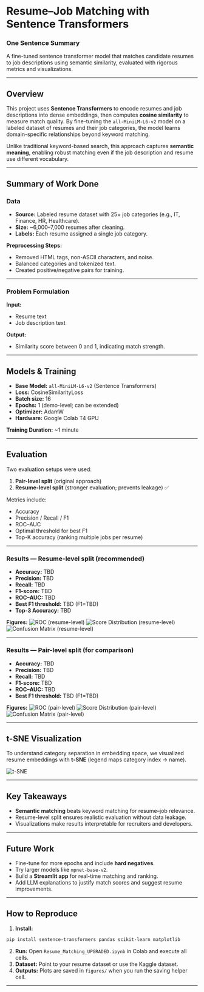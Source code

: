 # Resume–Job Matching with Sentence Transformers

### One Sentence Summary
A fine-tuned sentence transformer model that matches candidate resumes to job descriptions using semantic similarity, evaluated with rigorous metrics and visualizations.

---

## Overview
This project uses **Sentence Transformers** to encode resumes and job descriptions into dense embeddings, then computes **cosine similarity** to measure match quality. By fine-tuning the `all-MiniLM-L6-v2` model on a labeled dataset of resumes and their job categories, the model learns domain-specific relationships beyond keyword matching.

Unlike traditional keyword-based search, this approach captures **semantic meaning**, enabling robust matching even if the job description and resume use different vocabulary.

---

## Summary of Work Done

### Data
- **Source:** Labeled resume dataset with 25+ job categories (e.g., IT, Finance, HR, Healthcare).
- **Size:** ~6,000–7,000 resumes after cleaning.
- **Labels:** Each resume assigned a single job category.

**Preprocessing Steps:**
- Removed HTML tags, non-ASCII characters, and noise.
- Balanced categories and tokenized text.
- Created positive/negative pairs for training.

---

### Problem Formulation

**Input:**
- Resume text
- Job description text

**Output:**
- Similarity score between 0 and 1, indicating match strength.

---

## Models & Training

- **Base Model:** `all-MiniLM-L6-v2` (Sentence Transformers)
- **Loss:** CosineSimilarityLoss
- **Batch size:** 16
- **Epochs:** 1 (demo-level; can be extended)
- **Optimizer:** AdamW
- **Hardware:** Google Colab T4 GPU

**Training Duration:** ~1 minute

---

## Evaluation

Two evaluation setups were used:
1. **Pair-level split** (original approach)
2. **Resume-level split** (stronger evaluation; prevents leakage) ✅

Metrics include:
- Accuracy
- Precision / Recall / F1
- ROC–AUC
- Optimal threshold for best F1
- Top-K accuracy (ranking multiple jobs per resume)

---

### Results — Resume-level split (recommended)
- **Accuracy:** TBD
- **Precision:** TBD
- **Recall:** TBD
- **F1-score:** TBD
- **ROC–AUC:** TBD
- **Best F1 threshold:** TBD (F1=TBD)
- **Top-3 Accuracy:** TBD

**Figures:**
![ROC (resume-level)](figures/roc_resume_level.png)  <!-- 📌 Save your ROC plot to this path -->
![Score Distribution (resume-level)](figures/score_distribution_resume_level.png)  <!-- 📌 Save your histogram to this path -->
![Confusion Matrix (resume-level)](figures/confusion_matrix_resume_level.png)  <!-- 📌 Already saved by helper cell -->

---

### Results — Pair-level split (for comparison)
- **Accuracy:** TBD
- **Precision:** TBD
- **Recall:** TBD
- **F1-score:** TBD
- **ROC–AUC:** TBD
- **Best F1 threshold:** TBD (F1=TBD)

**Figures:**
![ROC (pair-level)](figures/roc_pair_level.png)
![Score Distribution (pair-level)](figures/score_distribution_pair_level.png)
![Confusion Matrix (pair-level)](figures/confusion_matrix_pair_level.png)

---

## t-SNE Visualization
To understand category separation in embedding space, we visualized resume embeddings with **t-SNE** (legend maps category index → name).

![t-SNE](figures/tsne_resume_embeddings.png)  <!-- 📌 Save your t-SNE figure here -->

---

## Key Takeaways
- **Semantic matching** beats keyword matching for resume–job relevance.
- Resume-level split ensures realistic evaluation without data leakage.
- Visualizations make results interpretable for recruiters and developers.

---

## Future Work
- Fine-tune for more epochs and include **hard negatives**.
- Try larger models like `mpnet-base-v2`.
- Build a **Streamlit app** for real-time matching and ranking.
- Add LLM explanations to justify match scores and suggest resume improvements.

---

## How to Reproduce
1. **Install:**
```bash
pip install sentence-transformers pandas scikit-learn matplotlib
```
2. **Run:** Open `Resume_Matching_UPGRADED.ipynb` in Colab and execute all cells.
3. **Dataset:** Point to your resume dataset or use the Kaggle dataset.
4. **Outputs:** Plots are saved in `figures/` when you run the saving helper cell.

---
